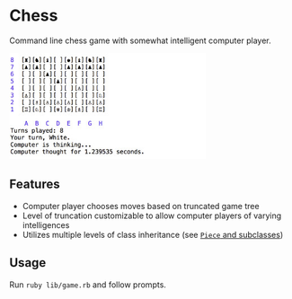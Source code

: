 # Chess

Command line chess game with somewhat intelligent computer player.

![screenshot]

## Features

- Computer player chooses moves based on truncated game tree
- Level of truncation customizable to allow computer players of varying intelligences
- Utilizes multiple levels of class inheritance (see [`Piece` and subclasses](./pieces))


## Usage

Run `ruby lib/game.rb` and follow prompts.

[screenshot]: ./screenshot.jpg
